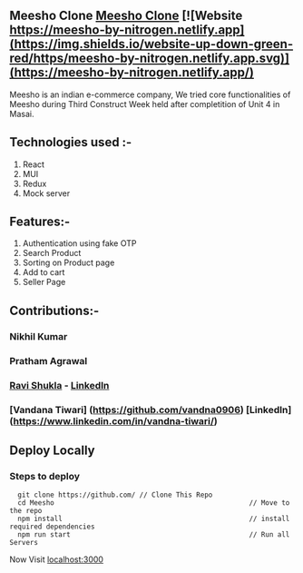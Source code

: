 ## Meesho Clone [Meesho Clone](https://meesho-by-nitrogen.netlify.app) [![Website https://meesho-by-nitrogen.netlify.app](https://img.shields.io/website-up-down-green-red/https/meesho-by-nitrogen.netlify.app.svg)](https://meesho-by-nitrogen.netlify.app/)
Meesho is an indian e-commerce company, We tried core functionalities of Meesho during Third Construct Week held after completition of Unit 4 in Masai.

## Technologies used :-
1) React
2) MUI
3) Redux
4) Mock server

## Features:-
1) Authentication using fake OTP
2) Search Product
3) Sorting on Product page
4) Add to cart
5) Seller Page

## Contributions:-

### Nikhil Kumar

### Pratham Agrawal

### [Ravi Shukla](https://github.com/Rshukla12) - [LinkedIn](https://www.linkedin.com/in/ravi-shukla-94036693/)

### [Vandana Tiwari] (https://github.com/vandna0906) [LinkedIn] (https://www.linkedin.com/in/vandna-tiwari/)

## Deploy Locally

### Steps to deploy
```
  git clone https://github.com/ // Clone This Repo
  cd Meesho                                                // Move to the repo
  npm install                                              // install required dependencies
  npm run start                                            // Run all Servers
```

Now Visit  [localhost:3000](http://localhost:3000)
